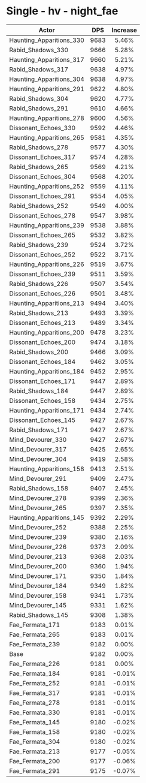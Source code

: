 # Single - hv - night_fae
| Actor | DPS | Increase |
|---|:---:|:---:|
|Haunting_Apparitions_330|9683|5.46%|
|Rabid_Shadows_330|9666|5.28%|
|Haunting_Apparitions_317|9660|5.21%|
|Rabid_Shadows_317|9638|4.97%|
|Haunting_Apparitions_304|9638|4.97%|
|Haunting_Apparitions_291|9622|4.80%|
|Rabid_Shadows_304|9620|4.77%|
|Rabid_Shadows_291|9610|4.66%|
|Haunting_Apparitions_278|9600|4.56%|
|Dissonant_Echoes_330|9592|4.46%|
|Haunting_Apparitions_265|9581|4.35%|
|Rabid_Shadows_278|9577|4.30%|
|Dissonant_Echoes_317|9574|4.28%|
|Rabid_Shadows_265|9569|4.21%|
|Dissonant_Echoes_304|9568|4.20%|
|Haunting_Apparitions_252|9559|4.11%|
|Dissonant_Echoes_291|9554|4.05%|
|Rabid_Shadows_252|9549|4.00%|
|Dissonant_Echoes_278|9547|3.98%|
|Haunting_Apparitions_239|9538|3.88%|
|Dissonant_Echoes_265|9532|3.82%|
|Rabid_Shadows_239|9524|3.72%|
|Dissonant_Echoes_252|9522|3.71%|
|Haunting_Apparitions_226|9519|3.67%|
|Dissonant_Echoes_239|9511|3.59%|
|Rabid_Shadows_226|9507|3.54%|
|Dissonant_Echoes_226|9501|3.48%|
|Haunting_Apparitions_213|9494|3.40%|
|Rabid_Shadows_213|9493|3.39%|
|Dissonant_Echoes_213|9489|3.34%|
|Haunting_Apparitions_200|9478|3.23%|
|Dissonant_Echoes_200|9474|3.18%|
|Rabid_Shadows_200|9466|3.09%|
|Dissonant_Echoes_184|9462|3.05%|
|Haunting_Apparitions_184|9452|2.95%|
|Dissonant_Echoes_171|9447|2.89%|
|Rabid_Shadows_184|9447|2.89%|
|Dissonant_Echoes_158|9434|2.75%|
|Haunting_Apparitions_171|9434|2.74%|
|Dissonant_Echoes_145|9427|2.67%|
|Rabid_Shadows_171|9427|2.67%|
|Mind_Devourer_330|9427|2.67%|
|Mind_Devourer_317|9425|2.65%|
|Mind_Devourer_304|9419|2.58%|
|Haunting_Apparitions_158|9413|2.51%|
|Mind_Devourer_291|9409|2.47%|
|Rabid_Shadows_158|9407|2.45%|
|Mind_Devourer_278|9399|2.36%|
|Mind_Devourer_265|9397|2.35%|
|Haunting_Apparitions_145|9392|2.29%|
|Mind_Devourer_252|9388|2.25%|
|Mind_Devourer_239|9380|2.16%|
|Mind_Devourer_226|9373|2.09%|
|Mind_Devourer_213|9368|2.03%|
|Mind_Devourer_200|9360|1.94%|
|Mind_Devourer_171|9350|1.84%|
|Mind_Devourer_184|9349|1.82%|
|Mind_Devourer_158|9341|1.73%|
|Mind_Devourer_145|9331|1.62%|
|Rabid_Shadows_145|9308|1.38%|
|Fae_Fermata_171|9183|0.01%|
|Fae_Fermata_265|9183|0.01%|
|Fae_Fermata_239|9182|0.00%|
|Base|9182|0.00%|
|Fae_Fermata_226|9181|0.00%|
|Fae_Fermata_184|9181|-0.01%|
|Fae_Fermata_252|9181|-0.01%|
|Fae_Fermata_317|9181|-0.01%|
|Fae_Fermata_278|9181|-0.01%|
|Fae_Fermata_330|9181|-0.01%|
|Fae_Fermata_145|9180|-0.02%|
|Fae_Fermata_158|9180|-0.02%|
|Fae_Fermata_304|9180|-0.02%|
|Fae_Fermata_213|9177|-0.05%|
|Fae_Fermata_200|9177|-0.06%|
|Fae_Fermata_291|9175|-0.07%|
